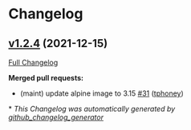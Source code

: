 # Changelog

## [v1.2.4](https://github.com/drone-plugins/drone-gcs/tree/v1.2.4) (2021-12-15)

[Full Changelog](https://github.com/drone-plugins/drone-gcs/compare/v1.2.3...v1.2.4)

**Merged pull requests:**

- \(maint\) update alpine image to 3.15 [\#31](https://github.com/drone-plugins/drone-gcs/pull/31) ([tphoney](https://github.com/tphoney))



\* *This Changelog was automatically generated by [github_changelog_generator](https://github.com/github-changelog-generator/github-changelog-generator)*
